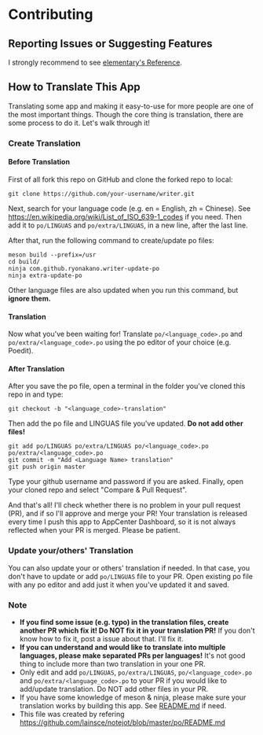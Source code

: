 # Contributing

## Reporting Issues or Suggesting Features

I strongly recommend to see [elementary's Reference](https://elementary.io/docs/code/reference#reporting-bugs).

## How to Translate This App

Translating some app and making it easy-to-use for more people are one of the most important things. Though the core thing is translation, there are some process to do it. Let's walk through it!

### Create Translation

#### Before Translation

First of all fork this repo on GitHub and clone the forked repo to local:

```
git clone https://github.com/your-username/writer.git
```

Next, search for your language code (e.g. en = English, zh = Chinese). See https://en.wikipedia.org/wiki/List_of_ISO_639-1_codes if you need. Then add it to `po/LINGUAS` and `po/extra/LINGUAS`, in a new line, after the last line.

After that, run the following command to create/update po files:

```
meson build --prefix=/usr
cd build/
ninja com.github.ryonakano.writer-update-po
ninja extra-update-po
```

Other language files are also updated when you run this command, but **ignore them.**

#### Translation

Now what you've been waiting for! Translate `po/<language_code>.po` and `po/extra/<language_code>.po` using the po editor of your choice (e.g. Poedit).

#### After Translation

After you save the po file, open a terminal in the folder you've cloned this repo in and type:

```
git checkout -b "<language_code>-translation"
```

Then add the po file and LINGUAS file you've updated. **Do not add other files!**

```
git add po/LINGUAS po/extra/LINGUAS po/<language_code>.po po/extra/<language_code>.po
git commit -m "Add <Language Name> translation"
git push origin master
```

Type your github username and password if you are asked. Finally, open your cloned repo and select "Compare & Pull Request".

And that's all! I'll check whether there is no problem in your pull request (PR), and if so I'll approve and merge your PR! Your translation is released every time I push this app to AppCenter Dashboard, so it is not always reflected when your PR is merged. Please be patient.

### Update your/others' Translation

You can also update your or others' translation if needed. In that case, you don't have to update or add `po/LINGUAS` file to your PR. Open existing po file with any po editor and add just it when you've updated it and saved.

### Note

* **If you find some issue (e.g. typo) in the translation files, create another PR which fix it! Do NOT fix it in your translation PR!** If you don't know how to fix it, post a issue about that. I'll fix it.
* **If you can understand and would like to translate into multiple languages, please make separated PRs per languages!** It's not good thing to include more than two translation in your one PR.
* Only edit and add `po/LINGUAS`, `po/extra/LINGUAS`, `po/<language_code>.po` and `po/extra/<language_code>.po` to your PR if you would like to add/update translation. Do NOT add other files in your PR.
* If you have some knowledge of meson & ninja, please make sure your translation works by building this app. See [README.md](README.md) if need.
* This file was created by refering https://github.com/lainsce/notejot/blob/master/po/README.md
